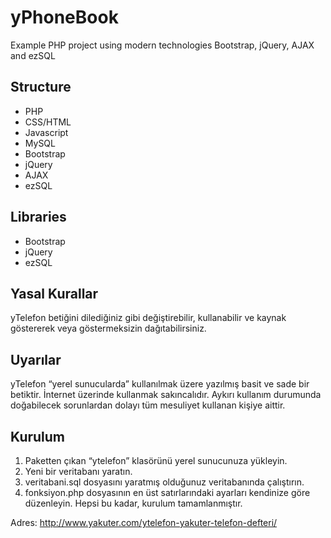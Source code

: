 yPhoneBook
========

Example PHP project using modern technologies Bootstrap, jQuery, AJAX and ezSQL

## Structure
* PHP
* CSS/HTML
* Javascript
* MySQL
* Bootstrap
* jQuery
* AJAX
* ezSQL

## Libraries
* Bootstrap
* jQuery
* ezSQL

## Yasal Kurallar
yTelefon betiğini dilediğiniz gibi değiştirebilir, kullanabilir ve kaynak göstererek veya göstermeksizin dağıtabilirsiniz.

## Uyarılar
yTelefon “yerel sunucularda” kullanılmak üzere yazılmış basit ve sade bir betiktir. İnternet üzerinde kullanmak sakıncalıdır. Aykırı kullanım durumunda doğabilecek sorunlardan dolayı tüm mesuliyet kullanan kişiye aittir.

## Kurulum
1. Paketten çıkan “ytelefon” klasörünü yerel sunucunuza yükleyin.
1. Yeni bir veritabanı yaratın.
2. veritabani.sql dosyasını yaratmış olduğunuz veritabanında çalıştırın.
3. fonksiyon.php dosyasının en üst satırlarındaki ayarları kendinize göre düzenleyin.
Hepsi bu kadar, kurulum tamamlanmıştır.

Adres: http://www.yakuter.com/ytelefon-yakuter-telefon-defteri/
